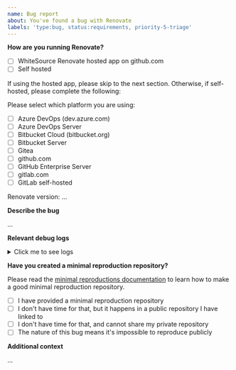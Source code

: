```yaml
---
name: Bug report
about: You've found a bug with Renovate
labels: 'type:bug, status:requirements, priority-5-triage'
---
```


<!--
      PLEASE DO NOT REPORT ANY SECURITY CONCERNS THIS WAY
      Email renovate-disclosure@whitesourcesoftware.com instead.
-->

**How are you running Renovate?**

- [ ] WhiteSource Renovate hosted app on github.com
- [ ] Self hosted

If using the hosted app, please skip to the next section.
Otherwise, if self-hosted, please complete the following:

Please select which platform you are using:

- [ ] Azure DevOps (dev.azure.com)
- [ ] Azure DevOps Server
- [ ] Bitbucket Cloud (bitbucket.org)
- [ ] Bitbucket Server
- [ ] Gitea
- [ ] github.com
- [ ] GitHub Enterprise Server
- [ ] gitlab.com
- [ ] GitLab self-hosted

Renovate version: ...

**Describe the bug**

...

**Relevant debug logs**

<!--
Try not to raise a bug report unless you've looked at the logs first.

If you're running self-hosted, run with `LOG_LEVEL=debug` in your environment variables and search for whatever dependency/branch/PR that is causing the problem. If you are using the Renovate App, log into https://app.renovatebot.com/dashboard and locate the correct job log for when the problem occurred (e.g. when the PR was created).

Paste the *relevant* logs here, not the entire thing and not just a link to the dashboard (others do not have permissions to view them).
-->

<details><summary>Click me to see logs</summary>

```
Copy/paste any log here, between the starting and ending backticks
```

</details>

**Have you created a minimal reproduction repository?**

Please read the [minimal reproductions documentation](https://github.com/renovatebot/renovate/blob/main/docs/development/minimal-reproductions.md) to learn how to make a good minimal reproduction repository.

- [ ] I have provided a minimal reproduction repository
- [ ] I don't have time for that, but it happens in a public repository I have linked to
- [ ] I don't have time for that, and cannot share my private repository
- [ ] The nature of this bug means it's impossible to reproduce publicly

**Additional context**

<!-- Add any other context about the problem here, including your own debugging or ideas on what went wrong. -->
...
